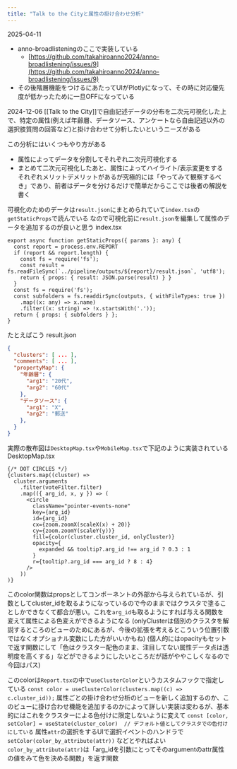 ```yaml
---
title: "Talk to the Cityと属性の掛け合わせ分析"
---
```


2025-04-11
- anno-broadlisteningのここで実装している
    - [https://github.com/takahiroanno2024/anno-broadlistening/issues/9](https://github.com/takahiroanno2024/anno-broadlistening/issues/9)
- その後階層機能をつけるにあたってUIがPlotlyになって、その時に対応優先度が低かったために一旦OFFになっている

2024-12-06
[[Talk to the City]]で自由記述データの分布を二次元可視化した上で、特定の属性(例えば年齢層、データソース、アンケートなら自由記述以外の選択肢質問の回答など)と掛け合わせて分析したいというニーズがある

この分析にはいくつもやり方がある
- 属性によってデータを分割してそれぞれ二次元可視化する
- まとめて二次元可視化したあと、属性によってハイライト/表示変更をする
それぞれメリットデメリットがあるが究極的には「やってみて観察するべき」であり、前者はデータを分けるだけで簡単だからここでは後者の解説を書く

可視化のためのデータは`result.json`にまとめられていて`index.tsx`の`getStaticProps`で読んでいる
なので可視化前に`result.json`を編集して属性のデータを追加するのが良いと思う
index.tsx

```
export async function getStaticProps({ params }: any) {
  const report = process.env.REPORT
  if (report && report.length) {
    const fs = require('fs');
    const result = fs.readFileSync(`../pipeline/outputs/${report}/result.json`, 'utf8');
    return { props: { result: JSON.parse(result) } }
  }
  const fs = require('fs');
  const subfolders = fs.readdirSync(outputs, { withFileTypes: true })
    .map((x: any) => x.name)
    .filter((x: string) => !x.startsWith('.'));
  return { props: { subfolders } };
}
```

たとえばこう
result.json

```json
{
  "clusters": [ ... ],
  "comments": [ ... ],
  "propertyMap": {
    "年齢層": {
      "arg1": "20代",
      "arg2": "60代"
    },
    "データソース": {
      "arg1": "X",
      "arg2": "郵送"
    },
  }
}
```


実際の散布図は`DesktopMap.tsx`や`MobileMap.tsx`で下記のように実装されている
DesktopMap.tsx

```
{/* DOT CIRCLES */}
{clusters.map((cluster) =>
  cluster.arguments
    .filter(voteFilter.filter)
    .map(({ arg_id, x, y }) => (
      <circle
        className="pointer-events-none"
        key={arg_id}
        id={arg_id}
        cx={zoom.zoomX(scaleX(x) + 20)}
        cy={zoom.zoomY(scaleY(y))}
        fill={color(cluster.cluster_id, onlyCluster)}
        opacity={
          expanded && tooltip?.arg_id !== arg_id ? 0.3 : 1
        }
        r={tooltip?.arg_id === arg_id ? 8 : 4}
      />
    ))
)}
```


このcolor関数はpropsとしてコンポーネントの外部から与えられているが、引数としてcluster_idを取るようになっているので今のままではクラスタで塗ることしかできなくて都合が悪い。これを`arg_id`も取るようにすれば与える関数を変えて属性による色変えができるようになる
(onlyClusterは個別のクラスタを解説するところのビューのためにあるが、今後の拡張を考えるとこういう位置引数ではなくオプショナル変数にした方がいいかもね)
(個人的にはopacityもセットで返す関数にして「色はクラスター配色のまま、注目してない属性データ点は透明度を高くする」などができるようにしたいところだが話がややこしくなるので今回はパス)

このcolorは`Report.tsx`の中で`useClusterColor`というカスタムフックで指定している
`const color = useClusterColor(clusters.map((c) => c.cluster_id));`
属性ごとの掛け合わせ分析のビューを新しく追加するのか、このビューに掛け合わせ機能を追加するのかによって詳しい実装は変わるが、基本的にはこれをクラスターによる色付けに限定しないように変えて
`const [color, setColor] = useState(cluster_color)  // デフォルト値としてクラスタでの色付けにしている`
属性`attr`の選択をするUIで選択イベントのハンドラで
`setColor(color_by_attribute(attr))`
などとやればよい
`color_by_attribute(attr)`は「arg_idを引数にとってそのargumentのattr属性の値をみて色を決める関数」を返す関数

